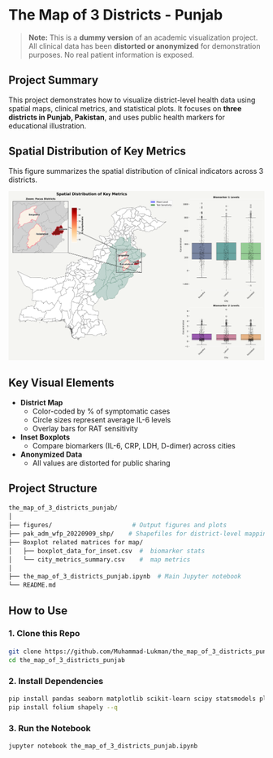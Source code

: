 # The Map of 3 Districts - Punjab

> **Note:** This is a **dummy version** of an academic visualization project. All clinical data has been **distorted or anonymized** for demonstration purposes. No real patient information is exposed.

## Project Summary

This project demonstrates how to visualize district-level health data using spatial maps, clinical metrics, and statistical plots. It focuses on **three districts in Punjab, Pakistan**, and uses public health markers for educational illustration.

## Spatial Distribution of Key Metrics

This figure summarizes the spatial distribution of clinical indicators across 3 districts.

![Figure 3 - Spatial Distribution](figures/figure3_spatial_distribution_key_metrics.png)

## Key Visual Elements

- **District Map**
  - Color-coded by % of symptomatic cases
  - Circle sizes represent average IL-6 levels
  - Overlay bars for RAT sensitivity
- **Inset Boxplots**
  - Compare biomarkers (IL-6, CRP, LDH, D-dimer) across cities
- **Anonymized Data**
  - All values are distorted for public sharing

## Project Structure
```bash
the_map_of_3_districts_punjab/
│
├── figures/                      # Output figures and plots
├── pak_adm_wfp_20220909_shp/    # Shapefiles for district-level mapping
├── Boxplot related matrices for map/
│   ├── boxplot_data_for_inset.csv  #  biomarker stats
│   └── city_metrics_summary.csv    #  map metrics
│
├── the_map_of_3_districts_punjab.ipynb  # Main Jupyter notebook                      
└── README.md
```
## How to Use

###  1. Clone this Repo

```bash
git clone https://github.com/Muhammad-Lukman/the_map_of_3_districts_punjab.git
cd the_map_of_3_districts_punjab
```

###  2. Install Dependencies

```bash
pip install pandas seaborn matplotlib scikit-learn scipy statsmodels plotly geopandas --q
pip install folium shapely --q
 ```          
###  3. Run the Notebook

```bash
jupyter notebook the_map_of_3_districts_punjab.ipynb
```
